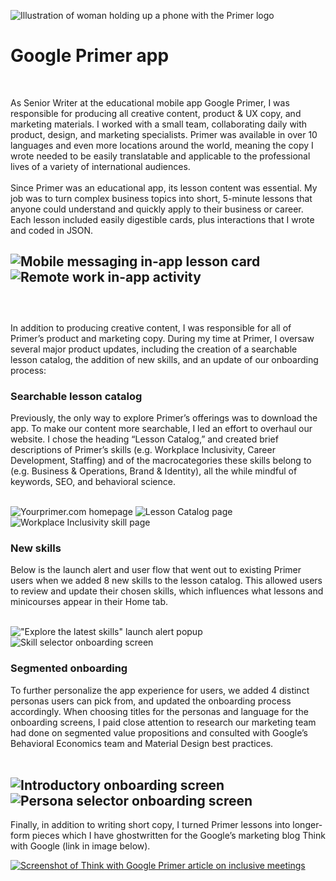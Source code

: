 ![Illustration of woman holding up a phone with the Primer logo](images/primerheader.png)
# Google Primer app
<br />

As Senior Writer at the educational mobile app Google Primer, I was responsible for producing all creative content, product & UX copy, and marketing materials. I worked with a small team, collaborating daily with product, design, and marketing specialists. Primer was available in over 10 languages and even more locations around the world, meaning the copy I wrote needed to be easily translatable and applicable to the professional lives of a variety of international audiences.
<br />
<br />
Since Primer was an educational app, its lesson content was essential. My job was to turn complex business topics into short, 5-minute lessons that anyone could understand and quickly apply to their business or career. Each lesson included easily digestible cards, plus interactions that I wrote and coded in JSON. 
<br />

![Mobile messaging in-app lesson card](images/scaryprimer.png)
![Remote work in-app activity](images/remoteprimer.png)
<br />
<br />
---
<br />
In addition to producing creative content, I was responsible for all of Primer’s product and marketing copy. During my time at Primer, I oversaw several major product updates, including the creation of a searchable lesson catalog, the addition of new skills, and an update of our onboarding process: 

### Searchable lesson catalog
Previously, the only way to explore Primer’s offerings was to download the app. To make our content more searchable, I led an effort to overhaul our website. I chose the heading “Lesson Catalog,” and created brief descriptions of Primer’s skills (e.g. Workplace Inclusivity, Career Development, Staffing) and of the macrocategories these skills belong to (e.g. Business & Operations, Brand & Identity), all the while mindful of keywords, SEO, and behavioral science.
<br />
<br />

![Yourprimer.com homepage](images/web1.png)
![Lesson Catalog page](images/web2.png)
![Workplace Inclusivity skill page](images/web3.png)
<br />

### New skills
Below is the launch alert and user flow that went out to existing Primer users when we added 8 new skills to the lesson catalog. This allowed users to review and update their chosen skills, which influences what lessons and minicourses appear in their Home tab.
<br />
<br />

!["Explore the latest skills" launch alert popup](images/newskills1.jpg)
![Skill selector onboarding screen](images/newskills2.jpg)
<br />

### Segmented onboarding
To further personalize the app experience for users, we added 4 distinct personas users can pick from, and updated the onboarding process accordingly. When choosing titles for the personas and language for the onboarding screens, I paid close attention to research our marketing team had done on segmented value propositions and consulted with Google’s Behavioral Economics team and Material Design best practices.
<br />
<br />


![Introductory onboarding screen](images/onboard1.jpg)
![Persona selector onboarding screen](images/onboard2.jpg)
<br />
---
Finally, in addition to writing short copy, I turned Primer lessons into longer-form pieces which I have ghostwritten for the Google’s marketing blog Think with Google (link in image below).
<br/>

[![Screenshot of Think with Google Primer article on inclusive meetings](images/primer_meetings.png)](https://jrnnynrlson.github.io/primerUX/thinkwithgoogleinclusivemeetings.pdf)
